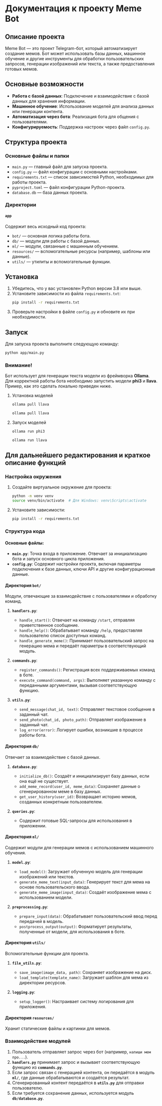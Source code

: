 # Документация к проекту Meme Bot

## Описание проекта
Meme Bot — это проект Telegram-бот, который автоматизирует создание мемов. Бот может использовать базы данных, машинное обучение и другие инструменты для обработки пользовательских запросов, генерации изображений или текста, а также предоставления готовых мемов.

## Основные возможности
- **Работа с базой данных**: Подключение и взаимодействие с базой данных для хранения информации.
- **Машинное обучение**: Использование моделей для анализа данных или генерации контента.
- **Автоматизация через бота**: Реализация бота для общения с пользователями.
- **Конфигурируемость**: Поддержка настроек через файл `config.py`.

## Структура проекта

### Основные файлы и папки
- `main.py` — главный файл для запуска проекта.
- `config.py` — файл конфигурации с основными настройками.
- `requirements.txt` — список зависимостей Python, необходимых для работы проекта.
- `pyproject.toml` — файл конфигурации Python-проекта.
- `database.db` — база данных проекта.

### Директории

#### `app`
Содержит весь исходный код проекта:
- `bot/` — основная логика работы бота.
- `db/` — модули для работы с базой данных.
- `ml/` — модули, связанные с машинным обучением.
- `resources/` — вспомогательные ресурсы (например, шаблоны или данные).
- `utils/` — утилиты и вспомогательные функции.

## Установка
1. Убедитесь, что у вас установлен Python версии 3.8 или выше.
2. Установите зависимости из файла `requirements.txt`:
   ```bash
   pip install -r requirements.txt
   ```
3. Проверьте настройки в файле `config.py` и обновите их при необходимости.

## Запуск
Для запуска проекта выполните следующую команду:
```bash
python app/main.py
```
### Внимание!

Бот использует для генерации текста модели из фреймворка **Ollama**. Для корректной работы бота необходимо запустить модели **phi3** и **llava**. Пример, как это сделать локально приведен ниже.

1. Установка моделей
   ```bash
   ollama pull llava
   ```
   ```bash
   ollama pull llava
   ```

2. Запуск моделей
   ```bash
   ollama run phi3
   ````
   ```bash
   ollama run llava
   ````

## Для дальнейшего редактирования и краткое описание функций

### Настройка окружения
1. Создайте виртуальное окружение для проекта:
   ```bash
   python -m venv venv
   source venv/bin/activate  # Для Windows: venv\Scripts\activate
   ```
2. Установите зависимости:
   ```bash
   pip install -r requirements.txt
   ```

### Структура кода

#### Основные файлы:
- **`main.py`**: Точка входа в приложение. Отвечает за инициализацию бота и запуск основного цикла приложения.
- **`config.py`**: Содержит настройки проекта, включая параметры подключения к базе данных, ключи API и другие конфигурационные данные.

#### Директория `bot/`
Модули, отвечающие за взаимодействие с пользователями и обработку команд.

1. **`handlers.py`**:
   - `handle_start()`: Отвечает на команду `/start`, отправляя приветственное сообщение.
   - `handle_help()`: Обрабатывает команду `/help`, предоставляя пользователю список доступных команд.
   - `handle_generate_meme()`: Принимает пользовательский запрос на генерацию мема и передаёт параметры в соответствующий модуль.

2. **`commands.py`**:
   - `register_commands()`: Регистрация всех поддерживаемых команд в боте.
   - `execute_command(command, args)`: Выполняет указанную команду с переданными аргументами, вызывая соответствующую функцию.

3. **`utils.py`**:
   - `send_message(chat_id, text)`: Отправляет текстовое сообщение в заданный чат.
   - `send_photo(chat_id, photo_path)`: Отправляет изображение в заданный чат.
   - `log_error(error)`: Логирует ошибки, возникшие в процессе работы бота.

#### Директория `db/`
Отвечает за взаимодействие с базой данных.

1. **`database.py`**:
   - `initialize_db()`: Создаёт и инициализирует базу данных, если она ещё не существует.
   - `add_meme_record(user_id, meme_data)`: Сохраняет данные о сгенерированном меме в базу данных.
   - `get_user_history(user_id)`: Возвращает историю мемов, созданных конкретным пользователем.

2. **`queries.py`**:
   - Содержит готовые SQL-запросы для использования в приложении.

#### Директория `ml/`
Содержит модули для генерации мемов с использованием машинного обучения.

1. **`model.py`**:
   - `load_model()`: Загружает обученную модель для генерации изображений или текстов.
   - `generate_meme_text(input_data)`: Генерирует текст для мема на основе пользовательского ввода.
   - `generate_meme_image(input_data)`: Создаёт изображение мема с использованием модели.

2. **`preprocessing.py`**:
   - `prepare_input(data)`: Обрабатывает пользовательский ввод перед передачей в модель.
   - `postprocess_output(output)`: Форматирует результаты, полученные от модели, для использования в боте.

#### Директория `utils/`
Вспомогательные функции для проекта.

1. **`file_utils.py`**:
   - `save_image(image_data, path)`: Сохраняет изображение на диск.
   - `load_template(template_name)`: Загружает шаблон для мема из директории ресурсов.

2. **`logging.py`**:
   - `setup_logger()`: Настраивает систему логирования для приложения.

#### Директория `resources/`
Хранит статические файлы и картинки для мемов.

### Взаимодействие модулей
1. Пользователь отправляет запрос через бот (например, `напиши мем про...`).
2. **`handlers.py`** принимает запрос и вызывает соответствующую функцию из **`commands.py`**.
3. Если запрос связан с генерацией контента, он передаётся в модуль **`ml/`**, где данные обрабатываются и создаётся результат.
4. Сгенерированный контент передаётся в **`utils.py`** для отправки пользователю.
5. Если требуется сохранение данных, используется модуль **`db/database.py`**.